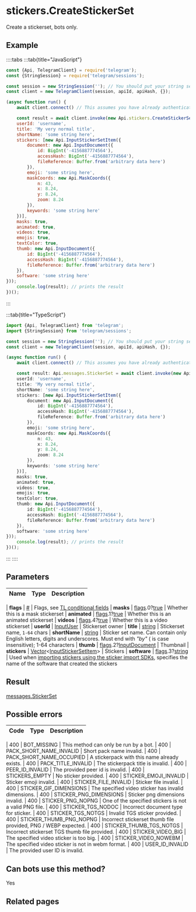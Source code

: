 # stickers.CreateStickerSet

Create a stickerset, bots only.



## Example

::::tabs
:::tab{title="JavaScript"}
```js
const {Api, TelegramClient} = require('telegram');
const {StringSession} = require('telegram/sessions');

const session = new StringSession(''); // You should put your string session here
const client = new TelegramClient(session, apiId, apiHash, {});

(async function run() {
    await client.connect() // This assumes you have already authenticated with .start()

    const result = await client.invoke(new Api.stickers.CreateStickerSet({
    userId: 'username',
    title: 'My very normal title',
    shortName: 'some string here',
    stickers: [new Api.InputStickerSetItem({
        document: new Api.InputDocument({
            id: BigInt('-4156887774564'),
            accessHash: BigInt('-4156887774564'),
            fileReference: Buffer.from('arbitrary data here')
        }),
        emoji: 'some string here',
        maskCoords: new Api.MaskCoords({
            n: 43,
            x: 8.24,
            y: 8.24,
            zoom: 8.24
        }),
        keywords: 'some string here'
    })],
    masks: true,
    animated: true,
    videos: true,
    emojis: true,
    textColor: true,
    thumb: new Api.InputDocument({
        id: BigInt('-4156887774564'),
        accessHash: BigInt('-4156887774564'),
        fileReference: Buffer.from('arbitrary data here')
    }),
    software: 'some string here'
}));
    console.log(result); // prints the result
})();
```
:::

:::tab{title="TypeScript"}
```ts
import {Api, TelegramClient} from 'telegram';
import {StringSession} from 'telegram/sessions';

const session = new StringSession(''); // You should put your string session here
const client = new TelegramClient(session, apiId, apiHash, {});

(async function run() {
    await client.connect() // This assumes you have already authenticated with .start()

    const result: Api.messages.StickerSet = await client.invoke(new Api.stickers.CreateStickerSet({
    userId: 'username',
    title: 'My very normal title',
    shortName: 'some string here',
    stickers: [new Api.InputStickerSetItem({
        document: new Api.InputDocument({
            id: BigInt('-4156887774564'),
            accessHash: BigInt('-4156887774564'),
            fileReference: Buffer.from('arbitrary data here')
        }),
        emoji: 'some string here',
        maskCoords: new Api.MaskCoords({
            n: 43,
            x: 8.24,
            y: 8.24,
            zoom: 8.24
        }),
        keywords: 'some string here'
    })],
    masks: true,
    animated: true,
    videos: true,
    emojis: true,
    textColor: true,
    thumb: new Api.InputDocument({
        id: BigInt('-4156887774564'),
        accessHash: BigInt('-4156887774564'),
        fileReference: Buffer.from('arbitrary data here')
    }),
    software: 'some string here'
}));
    console.log(result); // prints the result
})();
```
:::
::::



## Parameters

| Name | Type | Description |
| :--: | ---- | ----------- |

| **flags** | [#](https://core.telegram.org/type/%23) | Flags, see [TL conditional fields](https://core.telegram.org/mtproto/TL-combinators#conditional-fields) 
| **masks** | [flags](https://core.telegram.org/mtproto/TL-combinators#conditional-fields).0?[true](https://core.telegram.org/constructor/true) | Whether this is a mask stickerset 
| **animated** | [flags](https://core.telegram.org/mtproto/TL-combinators#conditional-fields).1?[true](https://core.telegram.org/constructor/true) | Whether this is an animated stickerset 
| **videos** | [flags](https://core.telegram.org/mtproto/TL-combinators#conditional-fields).4?[true](https://core.telegram.org/constructor/true) | Whether this is a video stickerset 
| **userId** | [InputUser](https://core.telegram.org/type/InputUser) | Stickerset owner 
| **title** | [string](https://core.telegram.org/type/string) | Stickerset name, `1-64` chars 
| **shortName** | [string](https://core.telegram.org/type/string) | Sticker set name. Can contain only English letters, digits and underscores. Must end with *"*by*"* ( is case insensitive); 1-64 characters 
| **thumb** | [flags](https://core.telegram.org/mtproto/TL-combinators#conditional-fields).2?[InputDocument](https://core.telegram.org/type/InputDocument) | Thumbnail 
| **stickers** | [Vector](https://core.telegram.org/type/Vector%20t)<[InputStickerSetItem](https://core.telegram.org/type/InputStickerSetItem)> | Stickers 
| **software** | [flags](https://core.telegram.org/mtproto/TL-combinators#conditional-fields).3?[string](https://core.telegram.org/type/string) | Used when [importing stickers using the sticker import SDKs](https://core.telegram.org/import-stickers), specifies the name of the software that created the stickers 


## Result

[messages.StickerSet](https://core.telegram.org/type/messages.StickerSet)



## Possible errors

| Code | Type | Description |
| :--: | ---- | ----------- |

| 400 | BOT\_MISSING | This method can only be run by a bot. 
| 400 | PACK\_SHORT\_NAME\_INVALID | Short pack name invalid. 
| 400 | PACK\_SHORT\_NAME\_OCCUPIED | A stickerpack with this name already exists. 
| 400 | PACK\_TITLE\_INVALID | The stickerpack title is invalid. 
| 400 | PEER\_ID\_INVALID | The provided peer id is invalid. 
| 400 | STICKERS\_EMPTY | No sticker provided. 
| 400 | STICKER\_EMOJI\_INVALID | Sticker emoji invalid. 
| 400 | STICKER\_FILE\_INVALID | Sticker file invalid. 
| 400 | STICKER\_GIF\_DIMENSIONS | The specified video sticker has invalid dimensions. 
| 400 | STICKER\_PNG\_DIMENSIONS | Sticker png dimensions invalid. 
| 400 | STICKER\_PNG\_NOPNG | One of the specified stickers is not a valid PNG file. 
| 400 | STICKER\_TGS\_NODOC | Incorrect document type for sticker. 
| 400 | STICKER\_TGS\_NOTGS | Invalid TGS sticker provided. 
| 400 | STICKER\_THUMB\_PNG\_NOPNG | Incorrect stickerset thumb file provided, PNG / WEBP expected. 
| 400 | STICKER\_THUMB\_TGS\_NOTGS | Incorrect stickerset TGS thumb file provided. 
| 400 | STICKER\_VIDEO\_BIG | The specified video sticker is too big. 
| 400 | STICKER\_VIDEO\_NOWEBM | The specified video sticker is not in webm format. 
| 400 | USER\_ID\_INVALID | The provided user ID is invalid. 


## Can bots use this method?

Yes

## Related pages


